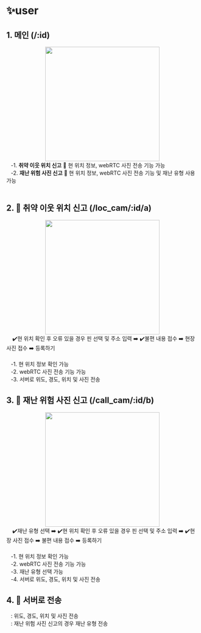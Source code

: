 # ✨user

## 1. 메인 (/:id)<br/>
<div align="center">
      <img src="https://user-images.githubusercontent.com/96722691/205233542-1217caa8-d3ae-444b-ac18-47785995518a.png"  width="300" >
</div>
&nbsp;&nbsp;&nbsp;-1. <strong>취약 이웃 위치 신고</strong> 📌 현 위치 정보, webRTC 사진 전송 기능 가능<br/>
&nbsp;&nbsp;&nbsp;-2. <strong>재난 위험 사진 신고</strong> 📌 현 위치 정보, webRTC 사진 전송 기능 및 재난 유형 사용 가능<br/>
<br/>

## 2. 🚩 취약 이웃 위치 신고 (/loc_cam/:id/a)<br/>
<div align="center">
      <img src="https://user-images.githubusercontent.com/96722691/205235046-0e25a792-298c-47f9-b919-9f2c21db395d.png"  width="300" >
</div>
&nbsp;&nbsp;&nbsp; ✔️현 위치 확인 후 오류 있을 경우 핀 선택 및 주소 입력 ➡️ ✔️불편 내용 접수 ➡️ 현장 사진 접수 ➡️ 등록하기 <br/><br/>
&nbsp;&nbsp;&nbsp;-1. 현 위치 정보 확인 가능<br/>
&nbsp;&nbsp;&nbsp;-2. webRTC 사진 전송 기능 가능<br/>
&nbsp;&nbsp;&nbsp;-3. 서버로 위도, 경도, 위치 및 사진 전송<br/>

## 3. 🚩 재난 위험 사진 신고 (/call_cam/:id/b)<br/>
<div align="center">
      <img src="https://user-images.githubusercontent.com/96722691/205234069-b9a79c72-26a8-4f3d-a319-3ba479ae9436.png"  width="300" >
</div>
&nbsp;&nbsp;&nbsp; ✔️재난 유형 선택 ➡️ ✔️현 위치 확인 후 오류 있을 경우 핀 선택 및 주소 입력 ➡️ ✔️현장 사진 접수 ➡️ 불편 내용 접수  ➡️ 등록하기 <br/><br/>
&nbsp;&nbsp;&nbsp;-1. 현 위치 정보 확인 가능<br/>
&nbsp;&nbsp;&nbsp;-2. webRTC 사진 전송 기능 가능<br/>
&nbsp;&nbsp;&nbsp;-3. 재난 유형 선택 가능<br/>
&nbsp;&nbsp;&nbsp;-4. 서버로 위도, 경도, 위치 및 사진 전송<br/>
      
## 4. 🚀 서버로 전송 <br/>
&nbsp;&nbsp;&nbsp;: 위도, 경도, 위치 및 사진 전송<br/>
&nbsp;&nbsp;&nbsp;: 재난 위험 사진 신고의 경우 재난 유형 전송<br/>
